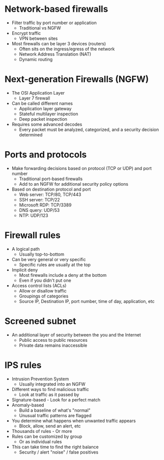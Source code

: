 # Network-based firewalls
- Filter traffic by port number or application
	- Traditional vs NGFW
- Encrypt traffic
	- VPN between sites
- Most firewalls can be layer 3 devices (routers)
	- Often sits on the ingress/egress of the network
	- Network Address Translation (NAT)
	- Dynamic routing
# Next-generation Firewalls (NGFW)
- The OSI Application Layer
	- Layer 7 firewall
- Can be called different names
	- Application layer gateway
	- Stateful multilayer inspection
	- Deep packet inspection
- Requires some advanced decodes
	- Every packet must be analyzed, categorized, and a security decision determined
# Ports and protocols
- Make forwarding decisions based on protocol (TCP or UDP) and port number
	- Traditional port-based firewalls
	- Add to an NGFW for additional security policy options
- Based on destination protocol and port
	- Web server: TCP/80, TCP/443
	- SSH server: TCP/22
	- Microsoft RDP: TCP/3389
	- DNS query: UDP/53
	- NTP: UDP/123
# Firewall rules
- A logical path
	- Usually top-to-bottom
- Can be very general or very specific
	- Specific rules are usually at the top
- Implicit deny
	- Most firewalls include a deny at the bottom
	- Even if you didn't put one
- Access control lists (ACLs)
	- Allow or disallow traffic
	- Groupings of categories
	- Source IP, Destination IP, port number, time of day, application, etc
# Screened subnet
- An additional layer of security between the you and the Internet
	- Public access to public resources
	- Private data remains inaccessible
# IPS rules
- Intrusion Prevention System
	- Usually integrated into an NGFW
- Different ways to find malicious traffic
	- Look at traffic as it passed by
- Signature-based - Look for a perfect match
- Anomaly-based
	- Build a baseline of what's "normal"
	- Unusual traffic patterns are flagged
- You determine what happens when unwanted traffic appears
	- Block, allow, send an alert, etc
- Thousands of rules - Or more
- Rules can be customized by group
	- Or as individual rules
- This can take time to find the right balance
	- Security / alert "noise" / false positives
